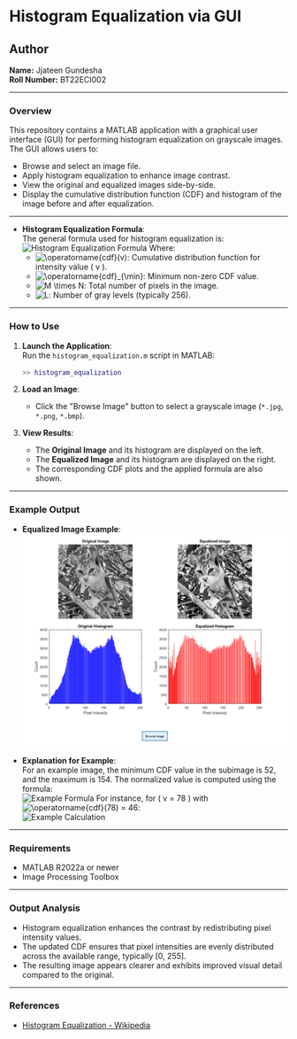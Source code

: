 # Histogram Equalization via GUI  

## Author  
**Name:** Jjateen Gundesha  
**Roll Number:** BT22ECI002  

---

### Overview  
This repository contains a MATLAB application with a graphical user interface (GUI) for performing histogram equalization on grayscale images. The GUI allows users to:  
- Browse and select an image file.  
- Apply histogram equalization to enhance image contrast.  
- View the original and equalized images side-by-side.  
- Display the cumulative distribution function (CDF) and histogram of the image before and after equalization.

---
 
- **Histogram Equalization Formula**:  
  The general formula used for histogram equalization is:  
  ![Histogram Equalization Formula](https://latex.codecogs.com/png.image?\dpi{120}\color{White}h(v)&space;=&space;\mathrm{round}\left(\frac{\operatorname{cdf}(v)-\operatorname{cdf}_{\min}}{(M\times&space;N)-\operatorname{cdf}_{\min}}\times&space;(L-1)\right))  
  Where:  
  - ![\operatorname{cdf}(v)](https://latex.codecogs.com/png.image?\dpi{120}\color{White}\operatorname{cdf}(v)): Cumulative distribution function for intensity value \( v \).  
  - ![\operatorname{cdf}_{\min}](https://latex.codecogs.com/png.image?\dpi{120}\color{White}\operatorname{cdf}_{\min}): Minimum non-zero CDF value.  
  - ![M \times N](https://latex.codecogs.com/png.image?\dpi{120}\color{White}M&space;\times&space;N): Total number of pixels in the image.  
  - ![L](https://latex.codecogs.com/png.image?\dpi{120}\color{White}L): Number of gray levels (typically 256).  

---

### How to Use  
1. **Launch the Application**:  
   Run the `histogram_equalization.m` script in MATLAB:  
   ```matlab  
   >> histogram_equalization  
   ```  

2. **Load an Image**:  
   - Click the "Browse Image" button to select a grayscale image (`*.jpg`, `*.png`, `*.bmp`).  

3. **View Results**:  
   - The **Original Image** and its histogram are displayed on the left.  
   - The **Equalized Image** and its histogram are displayed on the right.  
   - The corresponding CDF plots and the applied formula are also shown.  

---

### Example Output  
- **Equalized Image Example**:  
  ![Histogram Equalization Output](./hist_eq/html/histogram_equalization_01.png)  

- **Explanation for Example**:  
  For an example image, the minimum CDF value in the subimage is 52, and the maximum is 154. The normalized value is computed using the formula:  
  ![Example Formula](https://latex.codecogs.com/png.image?\dpi{120}\color{White}h(v)&space;=&space;\mathrm{round}\left(\frac{\operatorname{cdf}(v)-1}{63}\times&space;255\right))  
  For instance, for \( v = 78 \) with ![\operatorname{cdf}(78) = 46](https://latex.codecogs.com/png.image?\dpi{120}\color{White}\operatorname{cdf}(78)&space;=&space;46):  
  ![Example Calculation](https://latex.codecogs.com/png.image?\dpi{120}\color{White}h(78)&space;=&space;\mathrm{round}\left(\frac{46-1}{63}\times&space;255\right)&space;=&space;182)  

---

### Requirements  
- MATLAB R2022a or newer  
- Image Processing Toolbox  

---

### Output Analysis  
- Histogram equalization enhances the contrast by redistributing pixel intensity values.  
- The updated CDF ensures that pixel intensities are evenly distributed across the available range, typically [0, 255].  
- The resulting image appears clearer and exhibits improved visual detail compared to the original.  

---

### References  
- [Histogram Equalization - Wikipedia](https://en.wikipedia.org/wiki/Histogram_equalization)  
